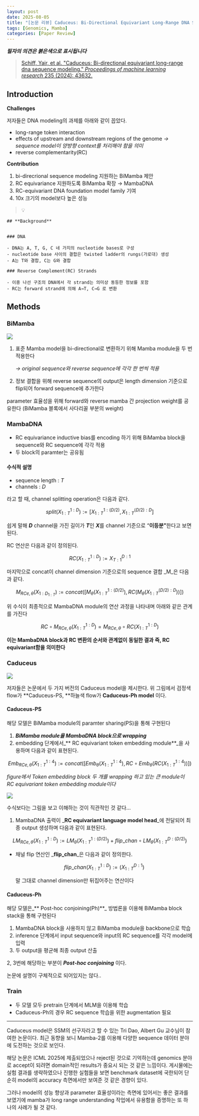 ```yaml
---
layout: post
date: 2025-08-05
title: "[논문 리뷰] Caduceus: Bi-Directional Equivariant Long-Range DNA Sequence Modeling"
tags: [Genomics, Mamba]
categories: [Paper Review]
---
```


<span class="notion-red">_**필자의 의견은 붉은색으로 표시됩니다**_</span>


> [Schiff, Yair, et al. "Caduceus: Bi-directional equivariant long-range dna sequence modeling." ](https://pmc.ncbi.nlm.nih.gov/articles/PMC12189541/)[_Proceedings of machine learning research_](https://pmc.ncbi.nlm.nih.gov/articles/PMC12189541/)[ 235 (2024): 43632.](https://pmc.ncbi.nlm.nih.gov/articles/PMC12189541/)



## Introduction


**Challenges**


저자들은 DNA modeling의 과제를 아래와 같이 꼽았다.

- long-range token interaction
- effects of upstream and downstream regions of the genome 
_→ sequence model이 양방향 context를 처리해야 함을 의미_
- reverse complementarity(RC)

**Contribution**

1. bi-direcrional sequence modeling 지원하는 BiMamba 제안
1. RC equivariance 지원하도록 BiMamba 확장 → MambaDNA
1. RC-equivariant DNA foundation model family 기여
1. 10x 크기의 model보다 높은 성능

> 💡 


	## **Background**


	### DNA

	- DNA는 A, T, G, C 네 가지의 nucleotide bases로 구성
	- nucleotide base 사이의 결합은 twisted ladder의 rungs(가로대) 생성
	- A는 T와 결합, C는 G와 결합

	### Reverse Complement(RC) Strands

	- 이중 나선 구조의 DNA에서 각 strand는 의미상 동등한 정보를 포함
	- RC는 forward strand에 의해 A→T, C→G 로 변환


## Methods



### BiMamba


![](https://prod-files-secure.s3.us-west-2.amazonaws.com/542b861c-36a8-4051-84e5-8804b6728dba/2c247d59-7815-4980-99f0-8f0d21f445a7/image.png?X-Amz-Algorithm=AWS4-HMAC-SHA256&X-Amz-Content-Sha256=UNSIGNED-PAYLOAD&X-Amz-Credential=ASIAZI2LB466V4ISEVDY%2F20250921%2Fus-west-2%2Fs3%2Faws4_request&X-Amz-Date=20250921T110107Z&X-Amz-Expires=3600&X-Amz-Security-Token=IQoJb3JpZ2luX2VjEIr%2F%2F%2F%2F%2F%2F%2F%2F%2F%2FwEaCXVzLXdlc3QtMiJHMEUCIQCrTInq2y5PTH8nmvAl%2FENpk%2FmBi6Nf6z%2BymX%2FdJMQ%2F8gIgdFRvADIER5xWJo1Nt%2BnBf%2Bvd8ivf%2BT7XsF%2BkcI31oegq%2FwMIExAAGgw2Mzc0MjMxODM4MDUiDDjLxo0de3vziw1nPCrcA4dxXy7u4PxxE92faO0RGKUcnNqhpB5aVnnTrB6V9muRx69qfRj%2F%2BMSzj74yXD34nkJvarlaacJ%2F8QzS1Pt29Hi%2B1AGdPHuHPI%2F1IohN928i%2BgTKBDCzQtCGNmUkhN%2FtZ4PXOHR5ra38fVH6DFePiFwhwYDz8Hzp%2Bv0jvaPlHFG43ydqbwqYn9eR51y5gWDvOYhbz5f3yoUsBNLTl1RpPD7f6yJ9Tdohbjk3sBZDcUDDgrctmJBd1nHSdVXCKkDZV%2B5hqefj%2Ffo57On9tDkPo7Vq5BtlqzutsFFDXk4o32h2L%2FOeHzCoXyeTen6Oikbz%2FgftB9OpocIiBlpr32ArNNhtkciVvIu7lra%2B%2B6C9qHGokGUuif2iZdBsJXWGzI6jj6n8JnsZ0pmQN107LarQAC71BaX0CHw1VO%2Fb%2FuLhhGEPxJcHMl8MACLi%2BjoBjchmzYixX3SeMMfJtqTh9zv3dDLqk3bKjWvtzHgtzTYwxO54XcJGzXUYmCJ6wEdn16188s8ymN5EjN5m13BX%2FJPIeYW9W8YSRQbnNV09IdnZpuSFEklgcQ1epAiZHyYFEAK7kLYC2cXnPL%2BfrEQRoXYZo3KMhpw3wNo1lJebLYzGRcdrzblYsngeOyYeoUkAMIicv8YGOqUB1mTXOJXee7IReYDR6rEBmAW7mjoZ7%2BGgFsz9Pjx%2BcV27nj3CBVSlM7KK%2FaY%2FutDmIHN3FPERKZYuw37jIKbuR2325od%2BGzVklN%2BU3FXNoubmOx4qNY%2BsoE5sfxEk5nh%2BquOVYwaBRk6CbiMA4DS20pV3yGxXbECFckTjk3ObHEHAKlBwksBXxhfMuRYqDGEBcMjn6JcsOqWCY0PPGUa5VT3h34a4&X-Amz-Signature=c0a93e55e0bfc1326f80272391ceb5294485624fc1492b9b46fd3e90cc0a2443&X-Amz-SignedHeaders=host&x-amz-checksum-mode=ENABLED&x-id=GetObject)

1. 표준 Mamba model을 bi-directional로 변환하기 위해 Mamba module을 두 번 적용한다

	_→ original sequence와 reverse sequence에 각각 한 번씩 적용_

1. 정보 결합을 위해 reverse sequence의 output은 length dimension 기준으로 flip되어 forward sequence에 추가한다

parameter 효율성을 위해 forward와 reverse mamba 간 projection weight를 공유한다 (BiMamba 블록에서 사다리꼴 부분의 weight)



### MambaDNA

- RC equivariance inductive bias를 encoding 하기 위해 BiMamba block을 sequence와 RC sequence에 각각 적용
- 두 block의 paramter는 공유됨


#### 수식적 설명

- sequence length : _T_
- channels : _D_

라고 할 때,  channel splitting operation은 다음과 같다.


$$
split(X^{1:D}_{1:T}):=[X^{1:(D/2)}_{1:T},X^{(D/2):D}_{1:T}]
$$


<span class="notion-red">쉽게 말해 </span><span class="notion-red">_**D**_</span><span class="notion-red"> channel을 가진 길이가 </span><span class="notion-red">_**T**_</span><span class="notion-red">인 </span><span class="notion-red">_**X**_</span><span class="notion-red">를 channel 기준으로 “</span><span class="notion-red">**이등분”**</span><span class="notion-red">한다고 보면 된다.</span>


RC 연산은 다음과 같이 정의된다.


$$
RC(X^{1:D}_{1:T}):=X^{D:1}_{T:1}
$$


마지막으로 concat이 channel dimension 기준으로의 sequence 결합 _M_은 다음과 같다.


$$
M_{RCe,\theta}(X_{1:D_{1:T}}):=concat([M_{\theta}(X^{1:(D/2)}_{1:T}),RC(M_{\theta}(X^{(D/2):D}_{1:T}))])
$$


위 수식이 최종적으로 MambaDNA module의 연산 과정을 나타내며 아래와 같은 관계를 가진다


$$
RC\circ M_{RCe,\theta}(X^{1:D}_{1:T}) = M_{RCe,\theta} \circ RC(X^{1:D}_{1:T})
$$


**이는 MambaDNA block과 RC 변환의 순서와 관계없이 동일한 결과 즉, RC equivariant함을 의미한다**



### Caduceus


![](https://prod-files-secure.s3.us-west-2.amazonaws.com/542b861c-36a8-4051-84e5-8804b6728dba/f94a60d7-8145-473b-aef9-7c68d3ec604a/image.png?X-Amz-Algorithm=AWS4-HMAC-SHA256&X-Amz-Content-Sha256=UNSIGNED-PAYLOAD&X-Amz-Credential=ASIAZI2LB466V4ISEVDY%2F20250921%2Fus-west-2%2Fs3%2Faws4_request&X-Amz-Date=20250921T110107Z&X-Amz-Expires=3600&X-Amz-Security-Token=IQoJb3JpZ2luX2VjEIr%2F%2F%2F%2F%2F%2F%2F%2F%2F%2FwEaCXVzLXdlc3QtMiJHMEUCIQCrTInq2y5PTH8nmvAl%2FENpk%2FmBi6Nf6z%2BymX%2FdJMQ%2F8gIgdFRvADIER5xWJo1Nt%2BnBf%2Bvd8ivf%2BT7XsF%2BkcI31oegq%2FwMIExAAGgw2Mzc0MjMxODM4MDUiDDjLxo0de3vziw1nPCrcA4dxXy7u4PxxE92faO0RGKUcnNqhpB5aVnnTrB6V9muRx69qfRj%2F%2BMSzj74yXD34nkJvarlaacJ%2F8QzS1Pt29Hi%2B1AGdPHuHPI%2F1IohN928i%2BgTKBDCzQtCGNmUkhN%2FtZ4PXOHR5ra38fVH6DFePiFwhwYDz8Hzp%2Bv0jvaPlHFG43ydqbwqYn9eR51y5gWDvOYhbz5f3yoUsBNLTl1RpPD7f6yJ9Tdohbjk3sBZDcUDDgrctmJBd1nHSdVXCKkDZV%2B5hqefj%2Ffo57On9tDkPo7Vq5BtlqzutsFFDXk4o32h2L%2FOeHzCoXyeTen6Oikbz%2FgftB9OpocIiBlpr32ArNNhtkciVvIu7lra%2B%2B6C9qHGokGUuif2iZdBsJXWGzI6jj6n8JnsZ0pmQN107LarQAC71BaX0CHw1VO%2Fb%2FuLhhGEPxJcHMl8MACLi%2BjoBjchmzYixX3SeMMfJtqTh9zv3dDLqk3bKjWvtzHgtzTYwxO54XcJGzXUYmCJ6wEdn16188s8ymN5EjN5m13BX%2FJPIeYW9W8YSRQbnNV09IdnZpuSFEklgcQ1epAiZHyYFEAK7kLYC2cXnPL%2BfrEQRoXYZo3KMhpw3wNo1lJebLYzGRcdrzblYsngeOyYeoUkAMIicv8YGOqUB1mTXOJXee7IReYDR6rEBmAW7mjoZ7%2BGgFsz9Pjx%2BcV27nj3CBVSlM7KK%2FaY%2FutDmIHN3FPERKZYuw37jIKbuR2325od%2BGzVklN%2BU3FXNoubmOx4qNY%2BsoE5sfxEk5nh%2BquOVYwaBRk6CbiMA4DS20pV3yGxXbECFckTjk3ObHEHAKlBwksBXxhfMuRYqDGEBcMjn6JcsOqWCY0PPGUa5VT3h34a4&X-Amz-Signature=11679c54e41f804bda48c2d3f57d67d9a7ca1e4b2dd1f33ac3b3f1f91fd478f7&X-Amz-SignedHeaders=host&x-amz-checksum-mode=ENABLED&x-id=GetObject)


저자들은 논문에서 두 가지 버전의 Caduceus model을 제시한다. 위 그림에서 검정색 flow가 **Caduceus-PS, **하늘색 flow가 **Caduceus-Ph model** 이다.



#### Caduceus-PS


해당 모델은 BiMamba module의 paramter sharing(PS)을 통해 구현된다

1. _**BiMamba module을 MambaDNA block으로 wrapping**_
1. embedding 단계에서_** RC equivariant token embedding module**_을 사용하며 다음과 같이 표현된다.

$$
Emb_{RCe,\theta}(X^{1:4}_{1:T}):=concat([Emb_{\theta}(X^{1:4}_{1:T}),RC \circ Emb_{\theta}(RC(X^{1:4}_{1:T}))])
$$


_figure에서 Token embedding block 두 개를 wrapping 하고 있는 큰 module이 RC equivariant token embedding module이다_


![](https://prod-files-secure.s3.us-west-2.amazonaws.com/542b861c-36a8-4051-84e5-8804b6728dba/b175e4da-71eb-4e91-8c23-a06dabe673c9/image.png?X-Amz-Algorithm=AWS4-HMAC-SHA256&X-Amz-Content-Sha256=UNSIGNED-PAYLOAD&X-Amz-Credential=ASIAZI2LB466V4ISEVDY%2F20250921%2Fus-west-2%2Fs3%2Faws4_request&X-Amz-Date=20250921T110108Z&X-Amz-Expires=3600&X-Amz-Security-Token=IQoJb3JpZ2luX2VjEIr%2F%2F%2F%2F%2F%2F%2F%2F%2F%2FwEaCXVzLXdlc3QtMiJHMEUCIQCrTInq2y5PTH8nmvAl%2FENpk%2FmBi6Nf6z%2BymX%2FdJMQ%2F8gIgdFRvADIER5xWJo1Nt%2BnBf%2Bvd8ivf%2BT7XsF%2BkcI31oegq%2FwMIExAAGgw2Mzc0MjMxODM4MDUiDDjLxo0de3vziw1nPCrcA4dxXy7u4PxxE92faO0RGKUcnNqhpB5aVnnTrB6V9muRx69qfRj%2F%2BMSzj74yXD34nkJvarlaacJ%2F8QzS1Pt29Hi%2B1AGdPHuHPI%2F1IohN928i%2BgTKBDCzQtCGNmUkhN%2FtZ4PXOHR5ra38fVH6DFePiFwhwYDz8Hzp%2Bv0jvaPlHFG43ydqbwqYn9eR51y5gWDvOYhbz5f3yoUsBNLTl1RpPD7f6yJ9Tdohbjk3sBZDcUDDgrctmJBd1nHSdVXCKkDZV%2B5hqefj%2Ffo57On9tDkPo7Vq5BtlqzutsFFDXk4o32h2L%2FOeHzCoXyeTen6Oikbz%2FgftB9OpocIiBlpr32ArNNhtkciVvIu7lra%2B%2B6C9qHGokGUuif2iZdBsJXWGzI6jj6n8JnsZ0pmQN107LarQAC71BaX0CHw1VO%2Fb%2FuLhhGEPxJcHMl8MACLi%2BjoBjchmzYixX3SeMMfJtqTh9zv3dDLqk3bKjWvtzHgtzTYwxO54XcJGzXUYmCJ6wEdn16188s8ymN5EjN5m13BX%2FJPIeYW9W8YSRQbnNV09IdnZpuSFEklgcQ1epAiZHyYFEAK7kLYC2cXnPL%2BfrEQRoXYZo3KMhpw3wNo1lJebLYzGRcdrzblYsngeOyYeoUkAMIicv8YGOqUB1mTXOJXee7IReYDR6rEBmAW7mjoZ7%2BGgFsz9Pjx%2BcV27nj3CBVSlM7KK%2FaY%2FutDmIHN3FPERKZYuw37jIKbuR2325od%2BGzVklN%2BU3FXNoubmOx4qNY%2BsoE5sfxEk5nh%2BquOVYwaBRk6CbiMA4DS20pV3yGxXbECFckTjk3ObHEHAKlBwksBXxhfMuRYqDGEBcMjn6JcsOqWCY0PPGUa5VT3h34a4&X-Amz-Signature=4b582148d54837a1a00f411006e204e705442a5cac514616c557b2dbdcdd8401&X-Amz-SignedHeaders=host&x-amz-checksum-mode=ENABLED&x-id=GetObject)


<span class="notion-red">수식보다는 그림을 보고 이해하는 것이 직관적인 것 같다…</span>

1. MambaDNA 출력이 _**RC equivariant language model head**_에 전달되어 최종 output 생성하며 다음과 같이 표현된다.

$$
LM_{RCe,\theta}(X^{1:D}_{1:T}):= LM_{\theta}(X^{1:(D/2)}_{1:T})+flip\_chan\circ LM_{\theta}(X^{D:(D/2)}_{1:T})
$$

- 채널 flip 연산인 _**flip\_chan**_은 다음과 같이 정의한다.

	$$
	flip\_chan(X^{1:D}_{1:T}):=(X^{D:1}_{1:T})
	$$


	말 그대로 channel dimension만 뒤집어주는 연산이다



#### Caduceus-Ph


해당 모델은_** Post-hoc conjoining(Ph)**_ 방법론을 이용해 BiMamba block stack을 통해 구현된다

1. MambaDNA block을 사용하지 않고 BiMamba module을 backbone으로 학습
1. inference 단계에서 input sequence와 input의 RC sequence를 각각 model에 입력
1. 두 output을 평균해 최종 output 산출

2, 3번에 해당하는 부분이 _**Post-hoc conjoining**_ 이다.


<span class="notion-red">논문에 설명이 구체적으로 되어있지는 않다..</span>



### Train

- 두 모델 모두 pretrain 단계에서 MLM을 이용해 학습
- Caduceus-Ph의 경우 RC sequence 학습을 위한 augmentation 필요

---


<span class="notion-red">Caduceus model은 SSM의 선구자라고 할 수 있는 Tri Dao, Albert Gu 교수님이 참여한 논문이다. 최근 동향을 보니 Mamba-2를 이용해 다양한 sequence 데이터 분야에 도전하는 것으로 보인다.</span>


<span class="notion-red">해당 논문은 ICML 2025에 제출되었으나 reject된 것으로 기억하는데 genomics 분야로 accept이 되려면 domain적인 results가 중요시 되는 것 같은 느낌이다. 게시물에는 실험 결과를 생략하였으나 진행한 실험들을 보면 benchmark dataset에 국한되어 단순히 model의 accuracy 측면에서만 보여준 것 같은 경향이 있다.</span>


<span class="notion-red">그러나 model의 성능 향상과 parameter 효율성이라는 측면에 있어서는 좋은 결과를 보였기에 mamba가 long range understanding 작업에서 유용함을 증명하는 또 하나의 사례가 될 것 같다.</span>

